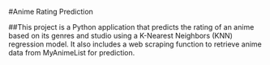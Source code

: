 #Anime Rating Prediction

##This project is a Python application that predicts the rating of an anime based on its genres and studio using a K-Nearest Neighbors (KNN) regression model. It also includes a web scraping function to retrieve anime data from MyAnimeList for prediction.
